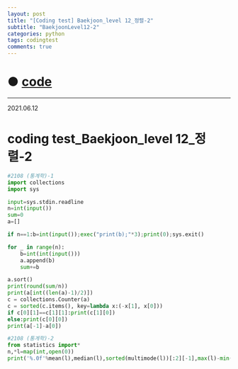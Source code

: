 ```yaml
---
layout: post
title: "[Coding test] Baekjoon_level 12_정렬-2"
subtitle: "BaekjoonLevel12-2"
categories: python
tags: codingtest
comments: true
---
```


# ● [code](https://github.com/JeongJaeyoung0/coding_test/blob/4921d5274180f8eb3376578971c6a6c979a2c954/210612_Baekjoon_coding%20test_level%2012_%EC%A0%95%EB%A0%AC-2.ipynb)

***

2021.06.12
# coding test_Baekjoon_level 12_정렬-2


```python
#2108 (통계학)-1
import collections
import sys

input=sys.stdin.readline
n=int(input())
sum=0
a=[]

if n==1:b=int(input());exec("print(b);"*3);print(0);sys.exit()

for _ in range(n):
    b=int(int(input()))
    a.append(b)
    sum+=b

a.sort()
print(round(sum/n))
print(a[int((len(a)-1)/2)])
c = collections.Counter(a)
c = sorted(c.items(), key=lambda x:(-x[1], x[0]))
if c[0][1]==c[1][1]:print(c[1][0])
else:print(c[0][0])
print(a[-1]-a[0])
```


```python
#2108 (통계학)-2
from statistics import*
n,*l=map(int,open(0))
print('%.0f'%mean(l),median(l),sorted(multimode(l))[:2][-1],max(l)-min(l))
```